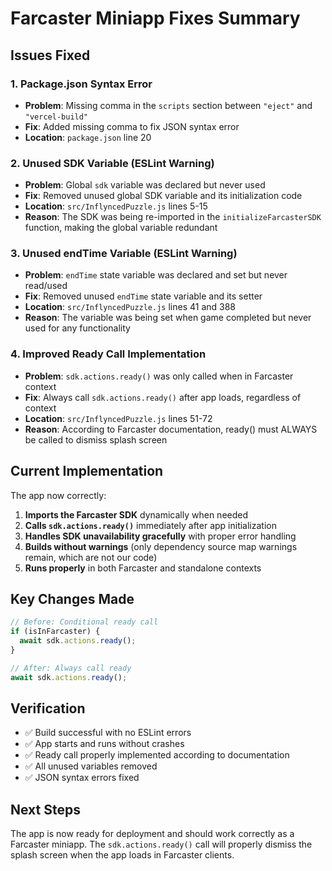 # Farcaster Miniapp Fixes Summary

## Issues Fixed

### 1. **Package.json Syntax Error**
- **Problem**: Missing comma in the `scripts` section between `"eject"` and `"vercel-build"`
- **Fix**: Added missing comma to fix JSON syntax error
- **Location**: `package.json` line 20

### 2. **Unused SDK Variable (ESLint Warning)**
- **Problem**: Global `sdk` variable was declared but never used
- **Fix**: Removed unused global SDK variable and its initialization code
- **Location**: `src/InflyncedPuzzle.js` lines 5-15
- **Reason**: The SDK was being re-imported in the `initializeFarcasterSDK` function, making the global variable redundant

### 3. **Unused endTime Variable (ESLint Warning)**
- **Problem**: `endTime` state variable was declared and set but never read/used
- **Fix**: Removed unused `endTime` state variable and its setter
- **Location**: `src/InflyncedPuzzle.js` lines 41 and 388
- **Reason**: The variable was being set when game completed but never used for any functionality

### 4. **Improved Ready Call Implementation**
- **Problem**: `sdk.actions.ready()` was only called when in Farcaster context
- **Fix**: Always call `sdk.actions.ready()` after app loads, regardless of context
- **Location**: `src/InflyncedPuzzle.js` lines 51-72
- **Reason**: According to Farcaster documentation, ready() must ALWAYS be called to dismiss splash screen

## Current Implementation

The app now correctly:
1. **Imports the Farcaster SDK** dynamically when needed
2. **Calls `sdk.actions.ready()`** immediately after app initialization
3. **Handles SDK unavailability gracefully** with proper error handling
4. **Builds without warnings** (only dependency source map warnings remain, which are not our code)
5. **Runs properly** in both Farcaster and standalone contexts

## Key Changes Made

```javascript
// Before: Conditional ready call
if (isInFarcaster) {
  await sdk.actions.ready();
}

// After: Always call ready
await sdk.actions.ready();
```

## Verification

- ✅ Build successful with no ESLint errors
- ✅ App starts and runs without crashes
- ✅ Ready call properly implemented according to documentation
- ✅ All unused variables removed
- ✅ JSON syntax errors fixed

## Next Steps

The app is now ready for deployment and should work correctly as a Farcaster miniapp. The `sdk.actions.ready()` call will properly dismiss the splash screen when the app loads in Farcaster clients.